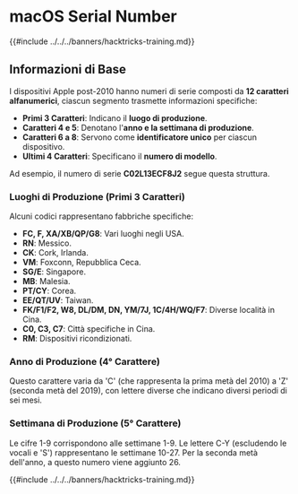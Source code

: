 # macOS Serial Number

{{#include ../../../banners/hacktricks-training.md}}

## Informazioni di Base

I dispositivi Apple post-2010 hanno numeri di serie composti da **12 caratteri alfanumerici**, ciascun segmento trasmette informazioni specifiche:

- **Primi 3 Caratteri**: Indicano il **luogo di produzione**.
- **Caratteri 4 e 5**: Denotano l'**anno e la settimana di produzione**.
- **Caratteri 6 a 8**: Servono come **identificatore unico** per ciascun dispositivo.
- **Ultimi 4 Caratteri**: Specificano il **numero di modello**.

Ad esempio, il numero di serie **C02L13ECF8J2** segue questa struttura.

### **Luoghi di Produzione (Primi 3 Caratteri)**

Alcuni codici rappresentano fabbriche specifiche:

- **FC, F, XA/XB/QP/G8**: Vari luoghi negli USA.
- **RN**: Messico.
- **CK**: Cork, Irlanda.
- **VM**: Foxconn, Repubblica Ceca.
- **SG/E**: Singapore.
- **MB**: Malesia.
- **PT/CY**: Corea.
- **EE/QT/UV**: Taiwan.
- **FK/F1/F2, W8, DL/DM, DN, YM/7J, 1C/4H/WQ/F7**: Diverse località in Cina.
- **C0, C3, C7**: Città specifiche in Cina.
- **RM**: Dispositivi ricondizionati.

### **Anno di Produzione (4° Carattere)**

Questo carattere varia da 'C' (che rappresenta la prima metà del 2010) a 'Z' (seconda metà del 2019), con lettere diverse che indicano diversi periodi di sei mesi.

### **Settimana di Produzione (5° Carattere)**

Le cifre 1-9 corrispondono alle settimane 1-9. Le lettere C-Y (escludendo le vocali e 'S') rappresentano le settimane 10-27. Per la seconda metà dell'anno, a questo numero viene aggiunto 26.

{{#include ../../../banners/hacktricks-training.md}}
